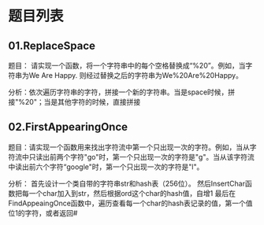 # 题目列表

## 01.ReplaceSpace
题目：
请实现一个函数，将一个字符串中的每个空格替换成“%20”。例如，当字符串为We Are Happy.
则经过替换之后的字符串为We%20Are%20Happy。

分析：依次遍历字符串的字符，拼接一个新的字符串。当是space时候，拼接"%20"；当是其他字符的时候，直接拼接



## 02.FirstAppearingOnce
题目：请实现一个函数用来找出字符流中第一个只出现一次的字符。例如，当从字符流中只读出前两个字符"go"时，第一个只出现一次的字符是"g"。当从该字符流中读出前六个字符“google"时，第一个只出现一次的字符是"l"。

分析：
首先设计一个类自带的字符串str和hash表（256位）。
然后InsertChar函数把每一个char加入到str，然后根据ord这个char的hash值，自增1
最后在FindAppeaingOnce函数中，遍历查看每一个char的hash表记录的值，第一个值位1的字符，或者返回#


